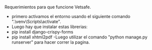 Requerimientos para que funcione Vetsafe.

- primero activamos el entorno usando el siguiente comando ".\venv\Scripts\activate".
- Luego hay que instalar estas librerias:
- pip install django-crispy-forms
- pip install xhtml2pdf
-Luego utilizar el comando "python manage.py runserver" para hacer correr la pagina.
